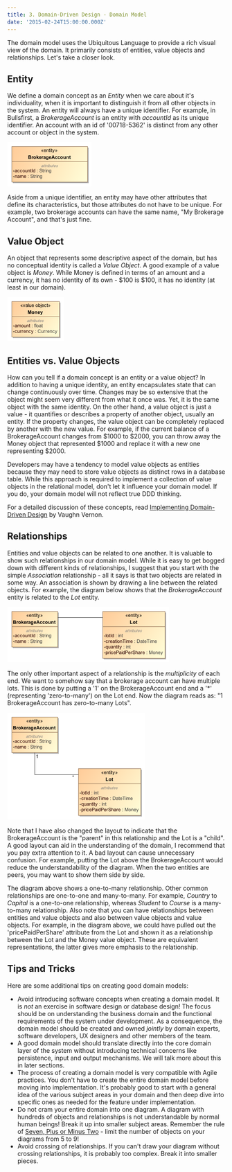 ```yaml
---
title: 3. Domain-Driven Design - Domain Model
date: '2015-02-24T15:00:00.000Z'
---
```


The domain model uses the Ubiquitous Language to provide a rich visual view of the domain. It primarily consists of entities, value objects and relationships. Let's take a closer look.

## Entity

We define a domain concept as an _Entity_ when we care about it's individuality, when it is important to distinguish it from all other objects in the system. An entity will always have a unique identifier. For example, in Bullsfirst, a _BrokerageAccount_ is an entity with _accountId_ as its unique identifier. An account with an id of '00718-5362' is distinct from any other account or object in the system.

![Brokerage Account](./brokerage-account-simple.png)

Aside from a unique identifier, an entity may have other attributes that define its characteristics, but those attributes do not have to be unique. For example, two brokerage accounts can have the same name, "My Brokerage Account", and that's just fine.

## Value Object

An object that represents some descriptive aspect of the domain, but has no conceptual identity is called a _Value Object_. A good example of a value object is _Money_. While Money is defined in terms of an amount and a currency, it has no identity of its own - $100 is $100, it has no identity (at least in our domain).

![Money](./money-simple.png)

## Entities vs. Value Objects

How can you tell if a domain concept is an entity or a value object? In addition to having a unique identity, an entity encapsulates state that can change continuously over time. Changes may be so extensive that the object might seem very different from what it once was. Yet, it is the same object with the same identity. On the other hand, a value object is just a value - it quantifies or describes a property of another object, usually an entity. If the property changes, the value object can be completely replaced by another with the new value. For example, if the current balance of a BrokerageAccount changes from $1000 to $2000, you can throw away the Money object that represented $1000 and replace it with a new one representing $2000.

Developers may have a tendency to model value objects as entities because they may need to store value objects as distinct rows in a database table. While this approach is required to implement a collection of value objects in the relational model, don't let it influence your domain model. If you do, your domain model will not reflect true DDD thinking.

For a detailed discussion of these concepts, read [Implementing Domain-Driven Design](http://amzn.com/0321834577) by Vaughn Vernon.

## Relationships

Entities and value objects can be related to one another. It is valuable to show such relationships in our domain model. While it is easy to get bogged down with different kinds of relationships, I suggest that you start with the simple _Association_ relationship - all it says is that two objects are related in some way. An association is shown by drawing a line between the related objects. For example, the diagram below shows that the _BrokerageAccount_ entity is related to the _Lot_ entity.

![Relationship](./relationship.png)

The only other important aspect of a relationship is the _multiplicity_ of each end. We want to somehow say that a brokerage account can have multiple lots. This is done by putting a '1' on the BrokerageAccount end and a '\*' (representing 'zero-to-many') on the Lot end. Now the diagram reads as: "1 BrokerageAccount has zero-to-many Lots".

![Relationship with multiplicity](../domain-driven-design-2-ubiquitous-language/relationship-with-multiplicity.png)

Note that I have also changed the layout to indicate that the BrokerageAccount is the "parent" in this relationship and the Lot is a "child". A good layout can aid in the understanding of the domain, I recommend that you pay extra attention to it. A bad layout can cause unnecessary confusion. For example, putting the Lot above the BrokerageAccount would reduce the understandability of the diagram. When the two entities are peers, you may want to show them side by side.

The diagram above shows a one-to-many relationship. Other common relationships are one-to-one and many-to-many. For example, _Country_ to _Capital_ is a one-to-one relationship, whereas _Student_ to _Course_ is a many-to-many relationship. Also note that you can have relationships between entities and value objects and also between value objects and value objects. For example, in the diagram above, we could have pulled out the 'pricePaidPerShare' attribute from the Lot and shown it as a relationship between the Lot and the Money value object. These are equivalent representations, the latter gives more emphasis to the relationship.

## Tips and Tricks

Here are some additional tips on creating good domain models:

-   Avoid introducing software concepts when creating a domain model. It is _not_ an exercise in software design or database design! The focus should be on understanding the business domain and the functional requirements of the system under development. As a consequence, the domain model should be created and owned _jointly_ by domain experts, software developers, UX designers and other members of the team.
-   A good domain model should translate directly into the core domain layer of the system without introducing technical concerns like persistence, input and output mechanisms. We will talk more about this in later sections.
-   The process of creating a domain model is very compatible with Agile practices. You don't have to create the entire domain model before moving into implementation. It's probably good to start with a general idea of the various subject areas in your domain and then deep dive into specific ones as needed for the feature under implementation.
-   Do not cram your entire domain into one diagram. A diagram with hundreds of objects and relationships is not understandable by normal human beings! Break it up into smaller subject areas. Remember the rule of [Seven, Plus or Minus Two](http://www.musanim.com/miller1956/) - limit the number of objects on your diagrams from 5 to 9!
-   Avoid crossing of relationships. If you can't draw your diagram without crossing relationships, it is probably too complex. Break it into smaller pieces.

